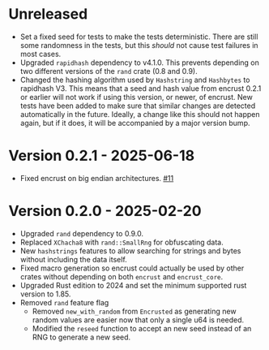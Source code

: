 # Unreleased

* Set a fixed seed for tests to make the tests deterministic. There are still some randomness in the
  tests, but this *should* not cause test failures in most cases.
* Upgraded `rapidhash` dependency to v4.1.0. This prevents depending on two different versions of
  the `rand` crate (0.8 and 0.9).
* Changed the hashing algorithm used by `Hashstring` and `Hashbytes` to rapidhash V3. This means
  that a seed and hash value from encrust 0.2.1 or earlier will not work if using this version, or
  newer, of encrust. New tests have been added to make sure that similar changes are detected
  automatically in the future. Ideally, a change like this should not happen again, but if it does,
  it will be accompanied by a major version bump.

# Version 0.2.1 - 2025-06-18

* Fixed encrust on big endian architectures. [#11]

[#11]: https://github.com/emiltayl/encrust/pull/11

# Version 0.2.0 - 2025-02-20

* Upgraded `rand` dependency to 0.9.0.
* Replaced `XChacha8` with `rand::SmallRng` for obfuscating data.
* New `hashstrings` features to allow searching for strings and bytes without including the data
  itself.
* Fixed macro generation so encrust could actually be used by other crates without depending on both
  `encrust` and `encrust_core`.
* Upgraded Rust edition to 2024 and set the minimum supported rust version to 1.85.
* Removed `rand` feature flag
  * Removed `new_with_random` from `Encrusted` as generating new random values are easier now that
    only a single u64 is needed.
  * Modified the `reseed` function to accept an new seed instead of an RNG to generate a new seed.

